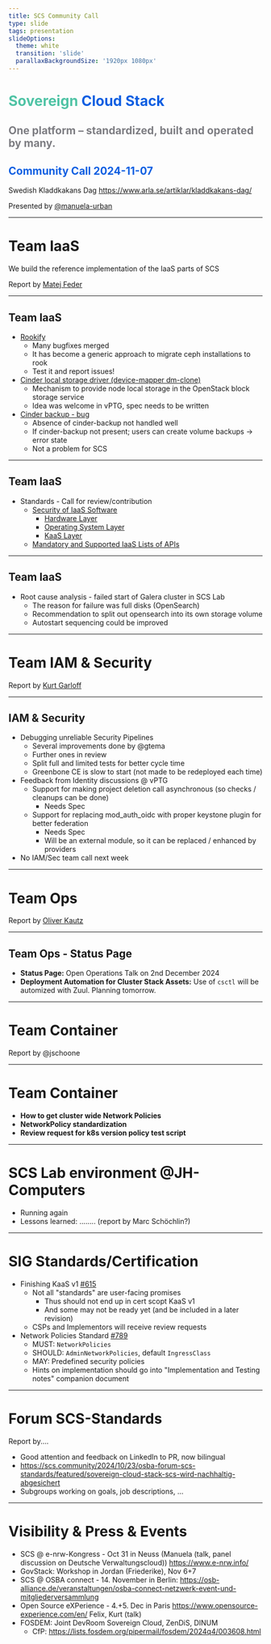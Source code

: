 ```yaml
---
title: SCS Community Call
type: slide
tags: presentation
slideOptions:
  theme: white
  transition: 'slide'
  parallaxBackgroundSize: '1920px 1080px'
---
```



<style>
    .slides h1 {
        font-size: 32px;
        font-family: lato;
        color: "#50c3a5";
    }
    .slides h2 {
        color: "#0f5fe1";
        font-size: 28px;
        font-family: lato;
    }
    .slides h3, .slides h4 {
        font-size: 20px;
        font-family: lato;
    }
    .slides li {
        font-size: 16px;
        font-family: lato;
    }
    .slides p {
        font-size: 16px;
        font-family: lato;
    }
    .slides ul {
        display: block!important;
    }
</style>

<!-- .slide: data-background="https://input.scs.community/uploads/d713dcfc-7f2d-4b32-b0d6-a19203e676e3.png" -->



<!-- Ease preperation with the template: https://github.com/SovereignCloudStack/minutes/tree/main/community-call/template.md -->

# <font color="#50c3a5" style="text-shadow: -1px 1px 0 #FFF, 1px 1px 0 #FFF, 1px -1px 0 #FFF, -1px -1px 0 #FFF;">Sovereign</font> <font color="#0f5fe1" style="text-shadow: -1px 1px 0 #FFF, 1px 1px 0 #FFF, 1px -1px 0 #FFF, -1px -1px 0 #FFF;">Cloud Stack</font>
## <font color="#7D7D82" style="text-shadow: -1px 1px 0 #FFF, 1px 1px 0 #FFF, 1px -1px 0 #FFF, -1px -1px 0 #FFF;">One platform – standardized, built and operated by many.</font>
## <font color="#0f5fe1" style="text-shadow: -1px 1px 0 #FFF, 1px 1px 0 #FFF, 1px -1px 0 #FFF, -1px -1px 0 #FFF;">Community Call 2024-11-07</font>
Swedish Kladdkakans Dag https://www.arla.se/artiklar/kladdkakans-dag/

Presented by <a href="https://github.com/manuela-urban">@manuela-urban</a>

---

# Team IaaS

We build the reference implementation of the IaaS parts of SCS

Report by [Matej Feder](https://github.com/matofeder)

---

## Team IaaS

- [Rookify](https://github.com/SovereignCloudStack/rookify)
    - Many bugfixes merged
    - It has become a generic approach to migrate ceph installations to rook
    - Test it and report issues!
- [Cinder local storage driver (device-mapper dm-clone)](https://scs.community/2024/07/12/local-block-storage-via-dm-clone/)
    - Mechanism to provide node local storage in the OpenStack block storage service
    - Idea was welcome in vPTG, spec needs to be written
- [Cinder backup - bug](https://bugs.launchpad.net/cinder/+bug/2086683)
    - Absence of cinder-backup not handled well
    - If cinder-backup not present; users can create volume backups -> error state
    - Not a problem for SCS

---

## Team IaaS

- Standards - Call for review/contribution
    - [Security of IaaS Software](https://github.com/SovereignCloudStack/standards/pull/765)
        - [Hardware Layer](https://github.com/SovereignCloudStack/standards/issues/790)
        - [Operating System Layer](https://github.com/SovereignCloudStack/standards/issues/791)
        - [KaaS Layer](https://github.com/SovereignCloudStack/standards/issues/792)
    - [Mandatory and Supported IaaS Lists of APIs](https://github.com/SovereignCloudStack/standards/pull/587)


---

## Team IaaS

- Root cause analysis - failed start of Galera cluster in SCS Lab
    - The reason for failure was full disks (OpenSearch)
    - Recommendation to split out opensearch into its own storage volume
    - Autostart sequencing could be improved


---

# Team IAM & Security

Report by <a href="https://github.com/garloff">Kurt Garloff</a>

----

## IAM & Security
* Debugging unreliable Security Pipelines
    * Several improvements done by @gtema
    * Further ones in review
    * Split full and limited tests for better cycle time
    * Greenbone CE is slow to start (not made to be redeployed each time)
* Feedback from Identity discussions @ vPTG
    * Support for making project deletion call asynchronous (so checks / cleanups can be done)
        * Needs Spec
    * Support for replacing mod_auth_oidc with proper keystone plugin for better federation
        * Needs Spec
        * Will be an external module, so it can be replaced / enhanced by providers
* No IAM/Sec team call next week

---


# Team Ops

Report by <a href="https://github.com/o-otte">Oliver Kautz</a>


----

## Team Ops - Status Page

- **Status Page:** Open Operations Talk on 2nd December 2024
- **Deployment Automation for Cluster Stack Assets:** Use of `csctl` will be automized with Zuul. Planning tomorrow.

---

# Team Container

Report by @jschoone

----

# Team Container
* **How to get cluster wide Network Policies**
* **NetworkPolicy standardization**
* **Review request for k8s version policy test script**

---

# SCS Lab environment @JH-Computers

- Running again
- Lessons learned: ........ (report by Marc Schöchlin?)

---

# SIG Standards/Certification

* Finishing KaaS v1 [#615](https://github.com/SovereignCloudStack/standards/issues/615)
    * Not all "standards" are user-facing promises
        * Thus should not end up in cert scopt KaaS v1
        * And some may not be ready yet (and be included in a later revision)
    * CSPs and Implementors will receive review requests
* Network Policies Standard [#789](https://github.com/SovereignCloudStack/standards/pull/789)
    * MUST: `NetworkPolicies`
    * SHOULD: `AdminNetworkPolicies`, default `IngressClass`
    * MAY: Predefined security policies
    * Hints on implementation should go into "Implementation and Testing notes" companion document


---

# Forum SCS-Standards

Report by....

* Good attention and feedback on LinkedIn to PR, now bilingual
* https://scs.community/2024/10/23/osba-forum-scs-standards/featured/sovereign-cloud-stack-scs-wird-nachhaltig-abgesichert
* Subgroups working on goals, job descriptions, ...

---

# Visibility & Press & Events

- SCS @ e-nrw-Kongress - Oct 31 in Neuss (Manuela (talk, panel discussion on Deutsche Verwaltungscloud)) https://www.e-nrw.info/
- GovStack: Workshop in Jordan (Friederike), Nov 6+7
- SCS @ OSBA connect - 14. November in Berlin: https://osb-alliance.de/veranstaltungen/osba-connect-netzwerk-event-und-mitgliederversammlung
- Open Source eXPerience - 4.+5. Dec in Paris https://www.opensource-experience.com/en/  Felix, Kurt (talk)
- FOSDEM: Joint DevRoom Sovereign Cloud, ZenDiS, DINUM
    - CfP: https://lists.fosdem.org/pipermail/fosdem/2024q4/003608.html